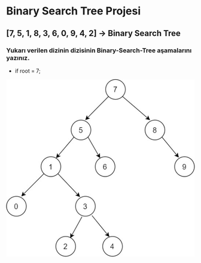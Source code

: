 # Binary Search Tree Projesi
## [7, 5, 1, 8, 3, 6, 0, 9, 4, 2] -> Binary Search Tree 
### Yukarı verilen dizinin dizisinin Binary-Search-Tree aşamalarını yazınız. 

- if root = 7; 

![](./assests/binarySearchTree.jpg)